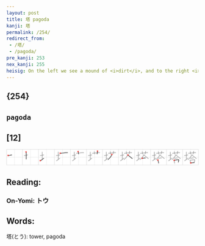 ```yaml
---
layout: post
title: 塔 pagoda
kanji: 塔
permalink: /254/
redirect_from:
 - /塔/
 - /pagoda/
pre_kanji: 253
nex_kanji: 255
heisig: On the left we see a mound of <i>dirt</i>, and to the right <i>flowers</i> made to <i>fit</i> together. The two sides combine to create a great <b>pagoda</b> made of <i>dirt</i>, with <i>flowers</i> by the tens of thousands <i>fitted</i> together for the roofing of each of the layers. Be sure to put yourself in the scene and <i>fit</i> a few of the <i>flowers</i> in place yourself so that the image works its way into memory with full force.
---
```


## {254}

## `pagoda`

## [12]

<div class="stroke"><img src="../images/E5A194.png" /></div>

## Reading:

### On-Yomi: トウ

## Words:

塔(とう): tower, pagoda
